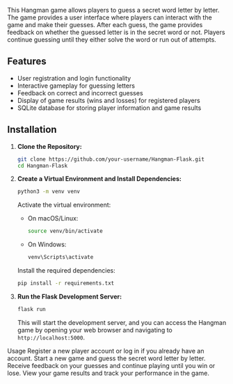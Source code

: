 This Hangman game allows players to guess a secret word letter by letter. 
The game provides a user interface where players can interact with the game and make their guesses. 
After each guess, the game provides feedback on whether the guessed letter is in the secret word or not. 
Players continue guessing until they either solve the word or run out of attempts.

## Features

- User registration and login functionality
- Interactive gameplay for guessing letters
- Feedback on correct and incorrect guesses
- Display of game results (wins and losses) for registered players
- SQLite database for storing player information and game results


## Installation

1. **Clone the Repository:**

    ```bash
    git clone https://github.com/your-username/Hangman-Flask.git
    cd Hangman-Flask
    ```

2. **Create a Virtual Environment and Install Dependencies:**

    ```bash
    python3 -m venv venv
    ```

    Activate the virtual environment:
    - On macOS/Linux:
      ```bash
      source venv/bin/activate
      ```
    - On Windows:
      ```bash
      venv\Scripts\activate
      ```

    Install the required dependencies:
    ```bash
    pip install -r requirements.txt
    ```

3. **Run the Flask Development Server:**

    ```bash
    flask run
    ```

   This will start the development server, and you can access the Hangman game by opening your web browser and navigating to `http://localhost:5000`.

Usage
Register a new player account or log in if you already have an account.
Start a new game and guess the secret word letter by letter.
Receive feedback on your guesses and continue playing until you win or lose.
View your game results and track your performance in the game.




